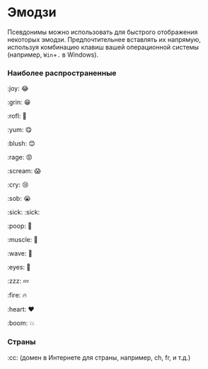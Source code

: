 # Эмодзи

Псевдонимы можно использовать для быстрого отображения некоторых эмодзи. Предпочтительнее вставлять их напрямую, используя комбинацию клавиш вашей операционной системы (например, `Win`+`.` в Windows).

### Наиболее распространенные

:joy​: :joy:

:grin​: :grin:

:rofl​: :rofl:

:yum​: :yum:

:blush​: :blush:

:rage​: :rage:

:scream​: :scream:

:cry​: :cry:

:sob​: :sob:

:sick​: :sick:

:poop​: :poop:

:muscle​: :muscle:

:wave​: :wave:

:eyes​: :eyes:

:zzz​: :zzz:

:fire​: :fire:

:heart​: :heart:

:boom​: :boom:

### Страны

:cc​: (домен в Интернете для страны, например, ch, fr, и т.д.)